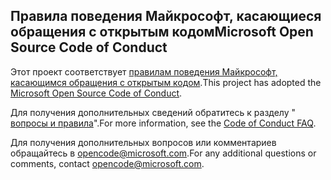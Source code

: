 ## <a name="microsoft-open-source-code-of-conduct"></a><span data-ttu-id="1acd9-101">Правила поведения Майкрософт, касающиеся обращения с открытым кодом</span><span class="sxs-lookup"><span data-stu-id="1acd9-101">Microsoft Open Source Code of Conduct</span></span>

<span data-ttu-id="1acd9-102">Этот проект соответствует [правилам поведения Майкрософт, касающимся обращения с открытым кодом](https://opensource.microsoft.com/codeofconduct/).</span><span class="sxs-lookup"><span data-stu-id="1acd9-102">This project has adopted the [Microsoft Open Source Code of Conduct](https://opensource.microsoft.com/codeofconduct/).</span></span>

<span data-ttu-id="1acd9-103">Для получения дополнительных сведений обратитесь к разделу " [вопросы и правила](https://opensource.microsoft.com/codeofconduct/faq/)".</span><span class="sxs-lookup"><span data-stu-id="1acd9-103">For more information, see the [Code of Conduct FAQ](https://opensource.microsoft.com/codeofconduct/faq/).</span></span> 

<span data-ttu-id="1acd9-104">Для получения дополнительных вопросов или комментариев обращайтесь в [opencode@microsoft.com](mailto:opencode@microsoft.com).</span><span class="sxs-lookup"><span data-stu-id="1acd9-104">For any additional questions or comments, contact [opencode@microsoft.com](mailto:opencode@microsoft.com).</span></span> 
